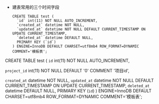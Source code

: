 - 建表常用的三个时间字段

  ```
  CREATE TABLE test (
    `id` int(11) NOT NULL AUTO_INCREMENT,
    `created_at` datetime NOT NULL,
    `updated_at` datetime NOT NULL DEFAULT CURRENT_TIMESTAMP ON UPDATE CURRENT_TIMESTAMP,
    `deleted_at` datetime DEFAULT NULL,
    PRIMARY KEY (`id`)
  ) ENGINE=InnoDB DEFAULT CHARSET=utf8mb4 ROW_FORMAT=DYNAMIC COMMENT='模板表';
  
  ```





CREATE TABLE test (
  `id` int(11) NOT NULL AUTO_INCREMENT,

  `project_id` int(11) NOT NULL DEFAULT '0' COMMENT '项目id',

  `created_at` datetime NOT NULL,
  `updated_at` datetime NOT NULL DEFAULT CURRENT_TIMESTAMP ON UPDATE CURRENT_TIMESTAMP,
  `deleted_at` datetime DEFAULT NULL,
  PRIMARY KEY (`id`)
) ENGINE=InnoDB DEFAULT CHARSET=utf8mb4 ROW_FORMAT=DYNAMIC COMMENT='模板表';

